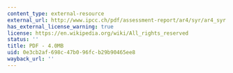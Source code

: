 ```yaml
---
content_type: external-resource
external_url: http://www.ipcc.ch/pdf/assessment-report/ar4/syr/ar4_syr.pdf
has_external_license_warning: true
license: https://en.wikipedia.org/wiki/All_rights_reserved
status: ''
title: PDF - 4.0MB
uid: 0e3cb2af-698c-47b0-96fc-b29b90465ee8
wayback_url: ''
---
```

